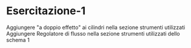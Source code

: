 # Esercitazione-1
Aggiungere "a doppio effetto" ai cilindri nella sezione strumenti utilizzati
Aggiungere Regolatore di flusso nella sezione strumenti utilizzati dello schema 1

